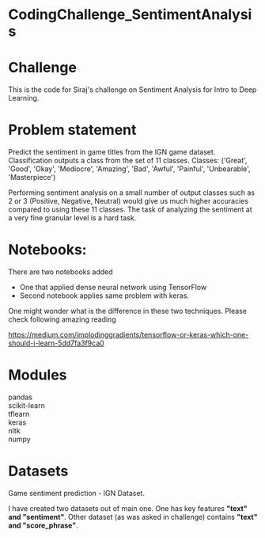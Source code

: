 # CodingChallenge_SentimentAnalysis

# Challenge
This is the code for Siraj's challenge on Sentiment Analysis for Intro to Deep Learning.

# Problem statement

Predict the sentiment in game titles from the IGN game dataset. Classification outputs a class from the set of 11 classes. Classes: ('Great', 'Good', 'Okay', 'Mediocre', 'Amazing', 'Bad', 'Awful', 'Painful', 'Unbearable', 'Masterpiece')

Performing sentiment analysis on a small number of output classes such as 2 or 3 (Positive, Negative, Neutral) would give us much higher accuracies compared to using these 11 classes. The task of analyzing the sentiment at a very fine granular level is a hard task.

# Notebooks:

There are two notebooks added

- One that applied dense neural network using TensorFlow
- Second notebook applies same problem with keras.

One might wonder what is the difference in these two techniques. Please check following amazing reading

https://medium.com/implodinggradients/tensorflow-or-keras-which-one-should-i-learn-5dd7fa3f9ca0


# Modules
pandas <br>
scikit-learn<br>
tflearn<br>
keras<br>
nltk<br>
numpy<br>



# Datasets
Game sentiment prediction - IGN Dataset. 

I have created two datasets out of main one. One has key features **"text" and "sentiment"**. Other dataset (as was asked in challenge) contains **"text" and "score_phrase"**.

